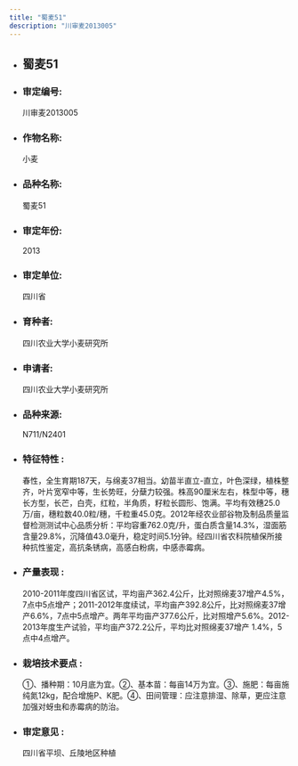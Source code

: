 ```yaml
---
title: "蜀麦51"
description: "川审麦2013005"
---
```

* ## 蜀麦51
* ###  审定编号:  
   川审麦2013005

*  ### 作物名称:  
   小麦

*   ###  品种名称: 
    蜀麦51

*   ### 审定年份: 
    2013

*   ### 审定单位:  
    四川省

*   ### 育种者:  
    四川农业大学小麦研究所

*   ### 申请者:  
    四川农业大学小麦研究所

*   ### 品种来源:  
    N711/N2401

*   ### 特征特性 : 
    春性，全生育期187天，与绵麦37相当。幼苗半直立-直立，叶色深绿，植株整齐，叶片宽窄中等，生长势旺，分蘖力较强。株高90厘米左右，株型中等，穗长方型，长芒，白壳，红粒，半角质，籽粒长圆形、饱满。平均有效穗25.0万/亩，穗粒数40.0粒/穗，千粒重45.0克。2012年经农业部谷物及制品质量监督检测测试中心品质分析：平均容重762.0克/升，蛋白质含量14.3%，湿面筋含量29.8%，沉降值43.0毫升，稳定时间5.1分钟。经四川省农科院植保所接种抗性鉴定，高抗条锈病，高感白粉病，中感赤霉病。

*   ### 产量表现 : 
    2010-2011年度四川省区试，平均亩产362.4公斤，比对照绵麦37增产4.5%，7点中5点增产；2011-2012年度续试，平均亩产392.8公斤，比对照绵麦37增产6.6%，7点中5点增产。两年平均亩产377.6公斤，比对照增产5.6%。2012-2013年度生产试验，平均亩产372.2公斤，平均比对照绵麦37增产 1.4%，5点中4点增产。

*   ### 栽培技术要点 : 
    ①、播种期：10月底为宜。②、基本苗：每亩14万为宜。③、施肥：每亩施纯氮12kg，配合增施P、K肥。④、田间管理：应注意排湿、除草，更应注意加强对蚜虫和赤霉病的防治。

*   ### 审定意见 : 
    四川省平坝、丘陵地区种植
